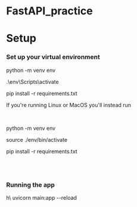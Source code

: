 # FastAPI_practice
<h1>Setup</h1>
<h3>Set up your virtual environment</h3>

<p>python -m venv env</p>
<p>.\env\Scripts\activate</p>
<p>pip install -r requirements.txt</p>
<p>If you're running Linux or MacOS you'll instead run</p>
<br>
<p>python -m venv env</p>
<p>source ./env/bin/activate</p>
<p>pip install -r requirements.txt</p>
<br>
<br>
<h3>Running the app</h3>h\
uvicorn main:app --reload
